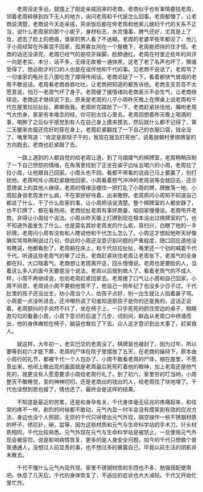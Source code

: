 　　老周没走多远，就撞上了刚走亲戚回来的老商，老商似乎也有事情要找老周，领着老周转移到四下无人的地方，询问老周和千代是怎么回事。老周都懵了，让老商说清楚，老商说今天走亲戚，茶余饭后都在传老周和他家儿媳妇千代的关系不正当，说什么老周家的那个小妮子，身材标志，水灵懂事，脾气还好，尤其是上了妆，遮去了脸上的疤痕，谁家的男人看了不迷糊。老周的老婆早些年都没了，他儿子小周经常在外厮混不回家，孤男寡女同在一个屋檐下，老周能把持的住才怪。老商的话还没讲完，老周已经气的是咬牙跺脚，脸脖通红。老周在村里近些年的风评一向是老实，本分，话不多，无缘无故被一通抹黑，这老了老了名声也坏了，搁谁受得了，想必刚才村口的人也是在谣传他和千代的事。见老商不说话了，老周骂了一句谁家的龟孙王八蛋吃饱了撑得传闲话。老商迟疑了一下，看着都快气冒烟的老周不敢说话。老周看老商吞吞吐吐，让老商把知道的都告诉他。老商支支吾吾不太愿意说，怕万一老周气坏了身子。老周缓了缓情绪向老商表示不会生气，让老商继续说。老商这才继续说下去。原来是老周的儿子小周昨天晚上在牌桌上说老周和千代在屋里拉拉扯扯，卿卿我我。老周听完踉跄了一下，老商赶紧扶住他，嘱咐老周气大伤身，家家有本难念的经，你可别太往心里去。老周回想着昨天晚上喝酒的事，喝醉了之后似乎感觉到有人在自己身上摸来摸去，然后就什么都不记得了，第二天醒来衣服还完好的穿在身上。老周赶紧翻找了一下自己的衣服口袋，钱全没了。嘴里骂道：“肯定是那犊子干的，我现在就去打死他”。说着就朝村里棋牌室的方向跑去，老商也赶紧跟了去。

　　一路上遇到的人都自觉的给老周让道，到了乌烟瘴气的棋牌室，老周稍稍压制了一下自己愤怒的情绪，在角落里找到了正坐在桌子边吆五喝六的小周，老周拉了拉小周，让他跟自己回家。小周头也不回，看都不带看的说自己马上要赢了，别打扰他。老周呵斥小周赶紧跟他回家。小周看着怒气冲冲的老周说等会就回去，还示意牌桌上的其他人继续，老周的情绪没绷住一把打乱了小周的牌，牌散落一地。小周起身说老周发什么疯，不在家好好待着，出来撒野。老周质问小周知不知道自己都说了什么，干了什么败家的事，让小周把话说清楚。整个棋牌室的人都安静了，也不打牌了，都在看热闹。老商拉扯老周有事好商量，咱回家慢慢说。老周甩开老商，非得让小周给个说法。小周从昨天晚上打牌到现在根本没出过棋牌室的门，也不知道外面发生了什么。也是莫名其妙老周发的什么疯，真扫兴，白瞎了他的一手好牌。老周问小周有没有和人瞎说他和千代怎么怎么了。小周这才想起他昨天好像确实骂骂咧咧说过几句，但此时小周还没意识到问题的严重程度，随口回应道他没有瞎说，他都看到了，老周躺在床上，和千代拉拉扯扯，嘴里还一个劲的喊着千代千代。听道这些老周气的晕了过去，老商赶紧扶住老周让老周坐下，老周气的全身都在抖，大口喘着气。老商想让老周离开这，回头慢慢说。老周也是要脸的人，当着这么多人的面今天要是没个说法，老周以后就别做人了。看着老周气的不成人样，小周不再继续说，也劝老周赶紧回家去。老周缓了口气让小周和自己回家，小周不同意，老周说小周不要脸他管不了，他自己一把年纪了也没多少日子过，千代肚里的孩子还没出生，劝小周当个人，给孩子点好，别一出生就让人指着鼻子骂。小周是一点没听进去，还冷嘲热讽了句谁知道那孩子是你的还是我的。这话正说着，老周颤抖的手突然不抖了，坐在椅子上，一只手死死的抓住旁边的桌子，眼睛直勾勾的看着小周，小周下意识的后退了几步，顷刻间，鲜血从老周口中喷涌而出，他的身体瘫软在椅子，脑袋也耷拉了下去。众人这才意识到出大事了，赶紧救人。

　　就这样，大年初一，老实巴交的老周没了，棋牌室也被封了。因为过年，所以要等到初六才能下葬，老周的尸体在院子里摆放了五天，在老商的操持下，原本由小周行的礼节，都被千代一个人包办了。小周不敢看老周的尸体，缩在屋里，不愿意出来，他闭上眼出现的画面就是老周最后死死盯着他的眼神，加上老周还是他气死的，就更没有人愿意要求小周给老周行礼了。到了初六，家里穷的叮当响，小周整天不敢睡觉，变的神神叨叨。还是老商出的钱出的人，给老周找了块地埋了。千代也没想到恩也报了，情也还了，最终会是这样的结果。

　　不知道是最近的劳累，还是和身孕有关，千代身体毫无征兆的疼痛起来，和往常的疼不一样，剧烈的时候都不敢动，元气內显一时半会没有摸索到有效的应对方法，身边也没个人照顾。无奈的千代只得使出元气外现，隔空操作一些不锈钢材质的杯子，绣花针，碗，盆等，因为这些材质和元气与生命科学站的手术刀，针头材质相同，千代比较熟悉。元气外现在元气与生命科学站是被禁止，一旦使用元气外现会被惩罚，说是影响病情恢复，更多的是人身安全问题。如今的千代只想做个普普通通人，没想过人前显贵的事，也不想过多的暴露自己，毕竟以前生活的阴影并未散去。

　　千代不懂什么元气內现外现，家里不锈钢材质的东西也不多，勉强搭配使用吧。休息了几天后，千代的身体恢复了，不适应的症状也大大减轻。千代又开始忙里忙外。